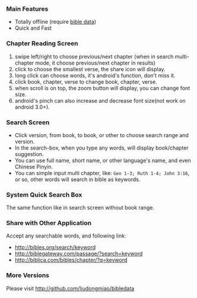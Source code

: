 ### Main Features
* Totally offline (require [bible data](http://github.com/liudongmiao/bibledata#english))
* Quick and Fast

### Chapter Reading Screen
1. swipe left/right to choose previous/next chapter
   (when in search multi-chapter mode, it choose previous/next chapter in results)
2. click to choose the smallest verse, the share icon will display.
3. long click can choose words, it's android's function, don't miss it.
4. click book, chapter, verse to change book, chapter, verse.
5. when scroll is on top, the zoom button will display, you can change font size.
6. android's pinch can also increase and decrease font size(not work on android 3.0+).

### Search Screen
* Click version, from book, to book, or other to choose search range and version.
* In the search-box, when you type any words, will display book/chapter suggestion.
* You can use full name, short name, or other language's name, and even Chinese Pinyin.
* You can simple input multi chapter, like: `Gen 1-3; Ruth 1-4; John 3:16`, or so, other words will search in bible as keywords.

### System Quick Search Box
The same function like in search screen without book range.

### Share with Other Application
Accept any searchable words, and following link:

* http://bibles.org/search/keyword
* http://biblegateway.com/passage/?search=keyword
* http://biblica.com/bibles/chapter/?q=keyword

### More Versions
Please visit <http://github.com/liudongmiao/bibledata>
